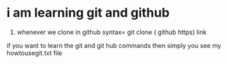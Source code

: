 # i am  learning  git and github 
1. whenever we clone in github
    syntax= git clone ( github https) link

if you want to learn the git and git hub commands then simply you see my howtousegit.txt file






